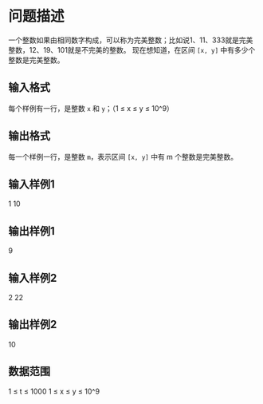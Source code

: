 # 问题描述
一个整数如果由相同数字构成，可以称为完美整数；比如说1、11、333就是完美整数，12、19、101就是不完美的整数。
现在想知道，在区间 `[x, y]` 中有多少个整数是完美整数。

## 输入格式
每个样例有一行，是整数 `x` 和 `y`；（1 ≤ x ≤ y ≤ 10^9）

## 输出格式
每一个样例一行，是整数 `m`，表示区间 `[x, y]` 中有 m 个整数是完美整数。

## 输入样例1
1 10  

## 输出样例1

9  

## 输入样例2
2 22


## 输出样例2
10

## 数据范围

1 ≤ t ≤ 1000
1 ≤ x ≤ y ≤ 10^9

